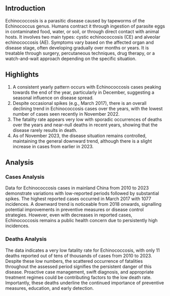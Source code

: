 ## Introduction

Echinococcosis is a parasitic disease caused by tapeworms of the Echinococcus genus. Humans contract it through ingestion of parasite eggs in contaminated food, water, or soil, or through direct contact with animal hosts. It involves two main types: cystic echinococcosis (CE) and alveolar echinococcosis (AE). Symptoms vary based on the affected organ and disease stage, often developing gradually over months or years. It is treatable through surgery, percutaneous techniques, drug therapy, or a watch-and-wait approach depending on the specific situation.
## Highlights

1. A consistent yearly pattern occurs with Echinococcosis cases peaking towards the end of the year, particularly in December, suggesting a seasonal influence on disease spread.<br/>
2. Despite occasional spikes (e.g., March 2017), there is an overall declining trend in Echinococcosis cases over the years, with the lowest number of cases seen recently in November 2022.<br/>
3. The fatality rate appears very low with sporadic occurrences of deaths over the years and near-null deaths in recent years, showing that the disease rarely results in death.<br/>
4. As of November 2023, the disease situation remains controlled, maintaining the general downward trend, although there is a slight increase in cases from earlier in 2023.<br/>

## Analysis

### Cases Analysis
Data for Echinococcosis cases in mainland China from 2010 to 2023 demonstrate variations with low-reported periods followed by substantial spikes. The highest reported cases occurred in March 2017 with 1077 incidences. A downward trend is noticeable from 2018 onwards, signalling potential improvements in preventive measures or disease control strategies. However, even with decreases in reported cases, Echinococcosis remains a public health concern due to persistently high incidences.

### Deaths Analysis
The data indicates a very low fatality rate for Echinococcosis, with only 11 deaths reported out of tens of thousands of cases from 2010 to 2023. Despite these low numbers, the scattered occurrence of fatalities throughout the assessed period signifies the persistent danger of this disease. Proactive case management, swift diagnosis, and appropriate treatment regimes could be contributing factors to the low death rate. Importantly, these deaths underline the continued importance of preventive measures, education, and early detection.

